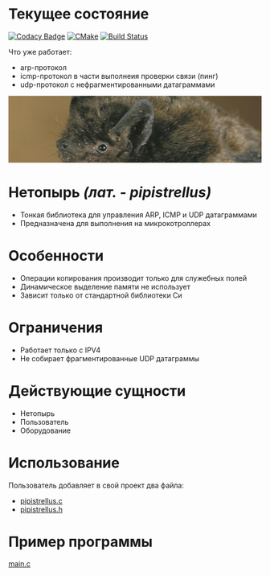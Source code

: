 
# Текущее состояние

[![Codacy Badge](https://api.codacy.com/project/badge/Grade/346ae29f295646cdba20827563c55595)](https://app.codacy.com/gh/xrombik/pipistrellus?utm_source=github.com&utm_medium=referral&utm_content=xrombik/pipistrellus&utm_campaign=Badge_Grade_Settings)
[![CMake](https://github.com/xrombik/pipistrellus/actions/workflows/cmake.yml/badge.svg)](https://github.com/xrombik/pipistrellus/actions/workflows/cmake.yml)
[![Build Status](https://travis-ci.com/xrombik/pipistrellus.svg?branch=main)](https://travis-ci.com/xrombik/pipistrellus)


Что уже работает:
 - arp-протокол
 - icmp-протокол в части выполнеия проверки связи (пинг)
 - udp-протокол с нефрагментированными датаграммами


![Open for everyone](pipistrellus.jpeg)

# Нетопырь *(лат. - pipistrellus)*

 - Тонкая библиотека для управления ARP, ICMP и UDP датаграммами
 - Предназначена для выполнения на микрокотроллерах

# Особенности

 - Операции копирования производит только для служебных полей
 - Динамическое выделение памяти не использует
 - Зависит только от стандартной библиотеки Си

# Ограничения

 - Работает только с IPV4
 - Не собирает фрагментированные UDP датаграммы

# Действующие сущности

 - Нетопырь
 - Пользователь
 - Оборудование

# Использование

Пользователь добавляет в свой проект два файла: 

 - [pipistrellus.с](pipistrellus.c)
 - [pipistrellus.h](pipistrellus.h)
 

# Пример программы

[main.c](main.c)
